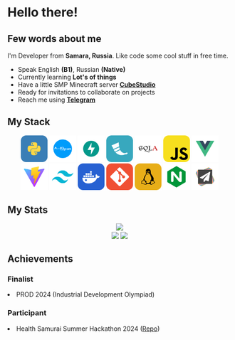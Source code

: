 <div id="header" align="center">
  <h1 align="left">Hello there!</h1>
  <a href="https://t.me/fadegor05">
  <!--<img src="https://img.shields.io/badge/-telegram-red?color=white&logo=telegram&logoColor=black" alt="Telegram Badge"/>-->
  </a>
</div>
<div id="about_me">
  <h2>Few words about me</h2>
  I'm Developer from <b>Samara, Russia</b>. Like code some cool stuff in free time.
  <ul>
  <li>Speak English <b>(B1)</b>, Russian <b>(Native)</b></li>
  <li>Currently learning <b>Lot's of things</b></li>
  <li>Have a little SMP Minecraft server <b><a href="https://fadegor05.github.io/CubeStudio">CubeStudio</a></b></li>
  <li>Ready for invitations to collaborate on projects</li>
  <li>Reach me using <b><a href="https://t.me/fadegor05">Telegram</a></b></li>
  
</ul>
</div>
<div id="languages_and_tools">
  <h2>My Stack</h2>
  <div align="center">
  <img src="./python.png" height=60>
  <img src="./aiogram.png" height=60>
  <img src="./fastapi.png" height=60>
  <img src="./flask.png" height=60>
  <img src="./sqla.png" height=60>
  <img src="./javascript.png" height=60>
  <img src="./vuejs.png" height=60>
  <img src="./vite.png" height=60>
  <img src="./tailwindcss.png" height=60>
  <img src="./docker.png" height=60>
  <img src="./git.png" height=60>
  <img src="./linux.png" height=60>
  <img src="./nginx.png" height=60>
  <img src="./papermc.png" height=60>
  </div>
</div>
<div id="stats">
  <h2>My Stats</h2>
  <div align="center">
  <img src="http://github-profile-summary-cards.vercel.app/api/cards/profile-details?username=fadegor05&theme=github_dark">
  </div>
  <div align="center">
  <img src="http://github-profile-summary-cards.vercel.app/api/cards/most-commit-language?username=fadegor05&theme=github_dark">
  <img src="http://github-profile-summary-cards.vercel.app/api/cards/stats?username=fadegor05&theme=github_dark">
  </div>
</div>
<div>
  <h2>Achievements</h2>
  <h3>Finalist</h3>
  <li>PROD 2024 (Industrial Development Olympiad)</li>
  <h3>Participant</h3>
  <li>Health Samurai Summer Hackathon 2024 (<a href="https://github.com/NewTravelLife/summerhack2024">Repo</a>)</li>
</div>
